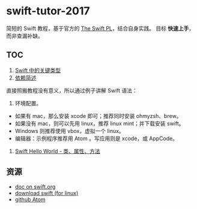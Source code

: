# swift-tutor-2017
简短的 Swift 教程，基于官方的 [The Swift PL](https://swift.org/documentation/#the-swift-programming-language)，结合自身实践。
目标 **快速上手**，而非查漏补缺。

## TOC
1. [Swift 中的关键类型](doc/20170407-swift-tutor-类型.md)
1. [依赖简述](doc/20170408-swift-tutor-依赖.md)

直接照搬教程没有意义，所以通过例子讲解 Swift 语法：
1. 环境配置。
  - 如果有 mac，那么安装 xcode 即可；推荐同时安装 ohmyzsh、brew。
  - 如果没有 mac，则可以先用 linux，推荐 linux mint；并下载安装 swift。
  - Windows 则推荐使用 vbox，虚拟一个 linux。
  - 编辑器：示例程序推荐用 Atom 。写应用则是 xcode，或 AppCode。
1. [Swift Hello World - 类、属性、方法](doc/20170414-swift-tutor-helloworld.md)

## 资源
- [doc on swift.org](https://swift.org/documentation)
- [download swift (for linux)](https://swift.org/download/)
- [github Atom](https://github.com/atom/atom/)
